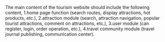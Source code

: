 The main content of the tourism website should include the following content, 
1.home page function (search routes, display attractions, hot products, etc.), 
2.attraction module (search, attraction navigation, popular tourist attractions, comment on attractions, etc.), 
3.user module (can register, login, order operation, etc.), 
4.travel community module (travel journal publishing, communication center).